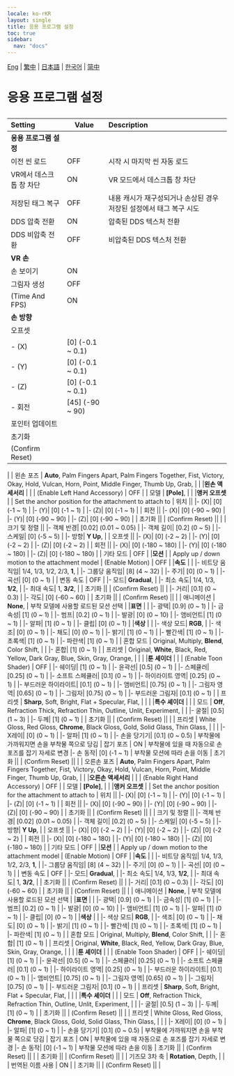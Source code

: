 ```yaml
---
locale: ko-rKR
layout: single
title: 응용 프로그램 설정
toc: true
sidebar:
  nav: "docs"
---
```

[Eng](/dancexr/menu/2025.4/system/application_settings) | [繁中](/tw/dancexr/menu/2025.4/system/application_settings) | [日本語](/jp/dancexr/menu/2025.4/system/application_settings) | [한국어](/kr/dancexr/menu/2025.4/system/application_settings) | [简中](/zh/dancexr/menu/2025.4/system/application_settings)

# 응용 프로그램 설정

## 

| Setting | Value | Description |
| :--- | --- | :--- |
|**응용 프로그램 설정** | | 
| 이전 씬 로드 | OFF | 시작 시 마지막 씬 자동 로드
| VR에서 데스크톱 창 차단 | ON | VR 모드에서 데스크톱 창 차단
| 저장된 태그 복구 | OFF | 내용 캐시가 재구성되거나 손상된 경우 저장된 설정에서 태그 복구 시도
| DDS 압축 전환 | ON | 압축된 DDS 텍스처 전환
| DDS 비압축 전환 | OFF | 비압축된 DDS 텍스처 전환
|**VR 손** | | 
| 손 보이기 | ON | 
| 그림자 생성 | OFF | 
| (Time And FPS) | ON | 
|**손 방향** | | 
| 오프셋 || 
|- (X)| [0] (-0.1 ~ 0.1) | 
|- (Y)| [0] (-0.1 ~ 0.1) | 
|- (Z)| [0] (-0.1 ~ 0.1) | 
|- 회전| [45] (-90 ~ 90) | 
| 포인터 업데이트 || 
| 초기화 || 
| (Confirm Reset) || 
|
| 왼손 포즈 |  **Auto**,  Palm Fingers Apart,  Palm Fingers Together,  Fist,  Victory,  Okay,  Hold,  Vulcan,  Horn,  Point,  Middle Finger,  Thumb Up,  Grab,  |  |
|**왼손 액세서리** | | 
| (Enable Left Hand Accessory) | OFF | 
| 모델 |  **[Pole]**,  |  |
|**앵커 오프셋** | | Set the anchor position for the attachment to attach to
| 위치 || 
|- (X)| [0] (-1 ~ 1) | 
|- (Y)| [0] (-1 ~ 1) | 
|- (Z)| [0] (-1 ~ 1) | 
| 회전 || 
|- (X)| [0] (-90 ~ 90) | 
|- (Y)| [0] (-90 ~ 90) | 
|- (Z)| [0] (-90 ~ 90) | 
| 초기화 || 
| (Confirm Reset) || 
|
| 크기 및 정렬 || 
|- 객체 반경| [0.02] (0.01 ~ 0.05) | 
|- 객체 길이| [0.2] (0 ~ 5) | 
|- 스케일| [0] (-5 ~ 5) | 
|- 방향|  **Y Up**,  | 
| 오프셋 || 
|- (X)| [0] (-2 ~ 2) | 
|- (Y)| [0] (-2 ~ 2) | 
|- (Z)| [0] (-2 ~ 2) | 
| 회전 || 
|- (X)| [0] (-180 ~ 180) | 
|- (Y)| [0] (-180 ~ 180) | 
|- (Z)| [0] (-180 ~ 180) | 
| 기타 모드 | OFF | 
|**모션** | | Apply up / down motion to the attachment model
| (Enable Motion) | OFF | 
|**속도** | | 
|- 비트당 움직임|  1/4,  1/3,  1/2,  2/3,  **1**,  | 
|- 그룹당 움직임| [8] (4 ~ 32) | 
|- 주기| [0] (0 ~ 1) | 
|- 곡선| [0] (0 ~ 1) | 
| 변동 속도 | OFF | 
|- 모드|  **Gradual**,  | 
|- 최소 속도|  1/4,  1/3,  **1/2**,  | 
|- 최대 속도|  1,  **3/2**,  | 
| 초기화 || 
| (Confirm Reset) || 
|
|- 거리| [0.1] (0 ~ 0.3) | 
|- 각도| [0] (-60 ~ 60) | 
| 초기화 || 
| (Confirm Reset) || 
|
| 애니메이션 |  **None**,  | 부착 모델에 사용할 로드된 모션 선택 |
|**표면** | | 
|- 광택| [0.9] (0 ~ 1) | 
|- 금속성| [1] (0 ~ 1) | 
|- 범프| [0.2] (0 ~ 1) | 
|- 발광| [0] (0 ~ 10) | 
|- 앰비언트| [1] (0 ~ 1) | 
|- 알파| [1] (0 ~ 1) | 
|- 클립| [0] (0 ~ 1) | 
|**색상** | | 
|- 색상 모드|  **RGB**,  | 
|- 색조| [0] (0 ~ 1) | 
|- 채도| [0] (0 ~ 1) | 
|- 밝기| [1] (0 ~ 1) | 
|- 빨간색| [1] (0 ~ 1) | 
|- 초록색| [1] (0 ~ 1) | 
|- 파란색| [1] (0 ~ 1) | 
| 혼합 모드 |  Original,  Multiply,  **Blend**,  Color Shift,  |  |
|- 혼합| [1] (0 ~ 1) | 
| 프리셋 |  Original,  **White**,  Black,  Red,  Yellow,  Dark Gray,  Blue,  Skin,  Gray,  Orange,  |  |
|
|**툰 셰이더** | | 
| (Enable Toon Shader) | OFF | 
|- 쉐이딩| [1] (0 ~ 1) | 
|- 윤곽선| [0.5] (0 ~ 1) | 
|- 스페큘러| [0.25] (0 ~ 1) | 
|- 소프트 스페큘러| [0.1] (0 ~ 1) | 
|- 하이라이트 영역| [0.25] (0 ~ 1) | 
|- 부드러운 하이라이트| [0.1] (0 ~ 1) | 
|- 앰비언트| [0.75] (0 ~ 1) | 
|- 그림자 영역| [0.65] (0 ~ 1) | 
|- 그림자| [0.75] (0 ~ 1) | 
|- 부드러운 그림자| [0.1] (0 ~ 1) | 
| 프리셋 |  **Sharp**,  Soft,  Bright,  Flat + Specular,  Flat,  |  |
|
|**특수 셰이더** | | 
| 모드 |  **Off**,  Refraction Thick,  Refraction Thin,  Outline,  Unlit,  Experiment,  |  |
|- 굴절| [0.5] (1 ~ 3) | 
|- 두께| [1] (0 ~ 1) | 
| 초기화 || 
| (Confirm Reset) || 
|
| 프리셋 |  White Gloss,  Red Gloss,  **Chrome**,  Black Gloss,  Gold,  Solid Glass,  Thin Glass,  |  |
|
|- X레이| [0] (0 ~ 1) | 
|- 알파| [1] (0 ~ 1) | 
|- 손을 당기기| [0.1] (0 ~ 0.5) | 부착물에 가까워지면 손을 부착물 쪽으로 당김
| 잡기 포즈 | ON | 부착물에 있을 때 자동으로 손 포즈를 잡기 자세로 변경
|- 손 동작| [0] (-1 ~ 1) | 부착물 모션에 따라 손을 이동
| 초기화 || 
| (Confirm Reset) || 
|
| 오른손 포즈 |  **Auto**,  Palm Fingers Apart,  Palm Fingers Together,  Fist,  Victory,  Okay,  Hold,  Vulcan,  Horn,  Point,  Middle Finger,  Thumb Up,  Grab,  |  |
|**오른손 액세서리** | | 
| (Enable Right Hand Accessory) | OFF | 
| 모델 |  **[Pole]**,  |  |
|**앵커 오프셋** | | Set the anchor position for the attachment to attach to
| 위치 || 
|- (X)| [0] (-1 ~ 1) | 
|- (Y)| [0] (-1 ~ 1) | 
|- (Z)| [0] (-1 ~ 1) | 
| 회전 || 
|- (X)| [0] (-90 ~ 90) | 
|- (Y)| [0] (-90 ~ 90) | 
|- (Z)| [0] (-90 ~ 90) | 
| 초기화 || 
| (Confirm Reset) || 
|
| 크기 및 정렬 || 
|- 객체 반경| [0.02] (0.01 ~ 0.05) | 
|- 객체 길이| [0.2] (0 ~ 5) | 
|- 스케일| [0] (-5 ~ 5) | 
|- 방향|  **Y Up**,  | 
| 오프셋 || 
|- (X)| [0] (-2 ~ 2) | 
|- (Y)| [0] (-2 ~ 2) | 
|- (Z)| [0] (-2 ~ 2) | 
| 회전 || 
|- (X)| [0] (-180 ~ 180) | 
|- (Y)| [0] (-180 ~ 180) | 
|- (Z)| [0] (-180 ~ 180) | 
| 기타 모드 | OFF | 
|**모션** | | Apply up / down motion to the attachment model
| (Enable Motion) | OFF | 
|**속도** | | 
|- 비트당 움직임|  1/4,  1/3,  1/2,  2/3,  **1**,  | 
|- 그룹당 움직임| [8] (4 ~ 32) | 
|- 주기| [0] (0 ~ 1) | 
|- 곡선| [0] (0 ~ 1) | 
| 변동 속도 | OFF | 
|- 모드|  **Gradual**,  | 
|- 최소 속도|  1/4,  1/3,  **1/2**,  | 
|- 최대 속도|  1,  **3/2**,  | 
| 초기화 || 
| (Confirm Reset) || 
|
|- 거리| [0.1] (0 ~ 0.3) | 
|- 각도| [0] (-60 ~ 60) | 
| 초기화 || 
| (Confirm Reset) || 
|
| 애니메이션 |  **None**,  | 부착 모델에 사용할 로드된 모션 선택 |
|**표면** | | 
|- 광택| [0.9] (0 ~ 1) | 
|- 금속성| [1] (0 ~ 1) | 
|- 범프| [0.2] (0 ~ 1) | 
|- 발광| [0] (0 ~ 10) | 
|- 앰비언트| [1] (0 ~ 1) | 
|- 알파| [1] (0 ~ 1) | 
|- 클립| [0] (0 ~ 1) | 
|**색상** | | 
|- 색상 모드|  **RGB**,  | 
|- 색조| [0] (0 ~ 1) | 
|- 채도| [0] (0 ~ 1) | 
|- 밝기| [1] (0 ~ 1) | 
|- 빨간색| [1] (0 ~ 1) | 
|- 초록색| [1] (0 ~ 1) | 
|- 파란색| [1] (0 ~ 1) | 
| 혼합 모드 |  Original,  Multiply,  **Blend**,  Color Shift,  |  |
|- 혼합| [1] (0 ~ 1) | 
| 프리셋 |  Original,  **White**,  Black,  Red,  Yellow,  Dark Gray,  Blue,  Skin,  Gray,  Orange,  |  |
|
|**툰 셰이더** | | 
| (Enable Toon Shader) | OFF | 
|- 쉐이딩| [1] (0 ~ 1) | 
|- 윤곽선| [0.5] (0 ~ 1) | 
|- 스페큘러| [0.25] (0 ~ 1) | 
|- 소프트 스페큘러| [0.1] (0 ~ 1) | 
|- 하이라이트 영역| [0.25] (0 ~ 1) | 
|- 부드러운 하이라이트| [0.1] (0 ~ 1) | 
|- 앰비언트| [0.75] (0 ~ 1) | 
|- 그림자 영역| [0.65] (0 ~ 1) | 
|- 그림자| [0.75] (0 ~ 1) | 
|- 부드러운 그림자| [0.1] (0 ~ 1) | 
| 프리셋 |  **Sharp**,  Soft,  Bright,  Flat + Specular,  Flat,  |  |
|
|**특수 셰이더** | | 
| 모드 |  **Off**,  Refraction Thick,  Refraction Thin,  Outline,  Unlit,  Experiment,  |  |
|- 굴절| [0.5] (1 ~ 3) | 
|- 두께| [1] (0 ~ 1) | 
| 초기화 || 
| (Confirm Reset) || 
|
| 프리셋 |  White Gloss,  Red Gloss,  **Chrome**,  Black Gloss,  Gold,  Solid Glass,  Thin Glass,  |  |
|
|- X레이| [0] (0 ~ 1) | 
|- 알파| [1] (0 ~ 1) | 
|- 손을 당기기| [0.1] (0 ~ 0.5) | 부착물에 가까워지면 손을 부착물 쪽으로 당김
| 잡기 포즈 | ON | 부착물에 있을 때 자동으로 손 포즈를 잡기 자세로 변경
|- 손 동작| [0] (-1 ~ 1) | 부착물 모션에 따라 손을 이동
| 초기화 || 
| (Confirm Reset) || 
|
| 초기화 || 
| (Confirm Reset) || 
|
| 기즈모 3차 축 |  **Rotation**,  Depth,  |  |
| 번역된 이름 사용 | ON | 
| 초기화 || 
| (Confirm Reset) || 
|
